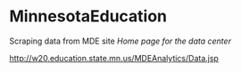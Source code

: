 # MinnesotaEducation
 Scraping data from MDE site
 _Home page for the data center_
 
http://w20.education.state.mn.us/MDEAnalytics/Data.jsp

